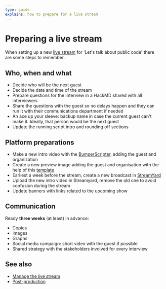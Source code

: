```yaml
---
type: guide
explains: how to prepare for a live stream
---
```


# Preparing a live stream

When setting up a new [live stream](index.md) for 'Let's talk about public code' there are some steps to remember.

## Who, when and what

- Decide who will be the next guest
- Decide the date and time of the stream
- Prepare questions for the interview in a HackMD shared with all interviewers
- Share the questions with the guest so no delays happen and they can run it with their communications department if needed
- An ace up your sleeve: backup name in case the current guest can't make it. Ideally, that person would be the next guest
- Update the running script intro and rounding off sections

## Platform preparations

- Make a new intro video with the [BumperScripter](https://github.com/publiccodenet/bumperscripter), adding the guest and organization
- Create a new preview image adding the guest and organisation with the help of this [template](preview-image.svg)
- Earliest a week before the stream, create a new broadcast in [StreamYard](../tool-management/streamyard.md)
- Upload the new intro video in Streamyard, remove the old one to avoid confusion during the stream
- Update banners with links related to the upcoming show

## Communication

Ready **three weeks** (at least) in advance:

- Copies
- Images
- Graphs
- Social media campaign: short video with the guest if possible
- Shared strategy with the stakeholders involved for every interview

## See also

- [Manage the live stream](manage-live-stream.md)
- [Post-production](post-production.md)
